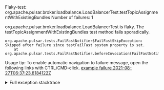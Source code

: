         
Flaky-test: org.apache.pulsar.broker.loadbalance.LoadBalancerTest.testTopicAssignmentWithExistingBundles
Number of failures: 1

org.apache.pulsar.broker.loadbalance.LoadBalancerTest is flaky. The testTopicAssignmentWithExistingBundles test method fails sporadically.

```
org.apache.pulsar.tests.FailFastNotifier$FailFastSkipException: Skipped after failure since testFailFast system property is set.
	at org.apache.pulsar.tests.FailFastNotifier.beforeInvocation(FailFastNotifier.java:88)

```

Usage tip: To enable automatic navigation to failure message, open the following links with CTRL/CMD-click.
[example failure 2021-08-27T06:37:23.8184122Z](https://github.com/apache/pulsar/runs/3440411059?check_suite_focus=true#step:9:435)


<details>
<summary>Full exception stacktrace</summary>
<code><pre>
org.apache.pulsar.tests.FailFastNotifier$FailFastSkipException: Skipped after failure since testFailFast system property is set.
	at org.apache.pulsar.tests.FailFastNotifier.beforeInvocation(FailFastNotifier.java:88)

</pre></code>
</details>

